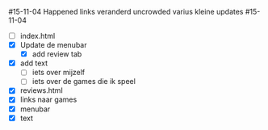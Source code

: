 #15-11-04
Happened
 links veranderd
 uncrowded
 varius kleine updates
#15-11-04
* [ ] index.html
 * [x] Update de menubar
   * [x] add review tab
 * [x] add text
   * [ ] iets over mijzelf
   * [ ] iets over de games die ik speel
* [x] reviews.html
 * [x] links naar games
 * [x] menubar
 * [x] text
